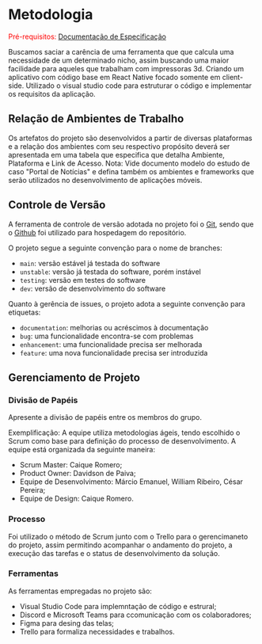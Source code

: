
# Metodologia

<span style="color:red">Pré-requisitos: <a href="2-Especificação do Projeto.md"> Documentação de Especificação</a></span>

Buscamos saciar a carência de uma ferramenta que que calcula uma necessidade de um determinado nicho, assim buscando uma maior facilidade para aqueles que trabalham com impressoras 3d. Criando um aplicativo com código base em React Native focado somente em client-side. Utilizado o visual studio code para estruturar o código e implementar os requisitos da aplicação.

## Relação de Ambientes de Trabalho

Os artefatos do projeto são desenvolvidos a partir de diversas plataformas e a relação dos ambientes com seu respectivo propósito deverá ser apresentada em uma tabela que especifica que detalha Ambiente, Plataforma e Link de Acesso. 
Nota: Vide documento modelo do estudo de caso "Portal de Notícias" e defina também os ambientes e frameworks que serão utilizados no desenvolvimento de aplicações móveis.

## Controle de Versão

A ferramenta de controle de versão adotada no projeto foi o
[Git](https://git-scm.com/), sendo que o [Github](https://github.com)
foi utilizado para hospedagem do repositório.

O projeto segue a seguinte convenção para o nome de branches:

- `main`: versão estável já testada do software
- `unstable`: versão já testada do software, porém instável
- `testing`: versão em testes do software
- `dev`: versão de desenvolvimento do software

Quanto à gerência de issues, o projeto adota a seguinte convenção para
etiquetas:

- `documentation`: melhorias ou acréscimos à documentação
- `bug`: uma funcionalidade encontra-se com problemas
- `enhancement`: uma funcionalidade precisa ser melhorada
- `feature`: uma nova funcionalidade precisa ser introduzida

## Gerenciamento de Projeto

### Divisão de Papéis

Apresente a divisão de papéis entre os membros do grupo.

Exemplificação: A equipe utiliza metodologias ágeis, tendo escolhido o Scrum como base para definição do processo de desenvolvimento. A equipe está organizada da seguinte maneira:
- Scrum Master: Caique Romero;
- Product Owner: Davidson de Paiva;
- Equipe de Desenvolvimento: Márcio Emanuel, William Ribeiro, César Pereira;
- Equipe de Design: Caique Romero.

### Processo

Foi utilizado o método de Scrum junto com o Trello para o gerencimaneto do projeto, assim permitindo acompanhar o andamento do projeto, a execução das tarefas e o status de desenvolvimento da solução.

### Ferramentas

As ferramentas empregadas no projeto são:

- Visual Studio Code para implemntação de código e estrural;
- Discord e Microsoft Teams para ccomunicação com os colaboradores;
- Figma para desing das telas;
- Trello para formaliza necessidades e trabalhos.
